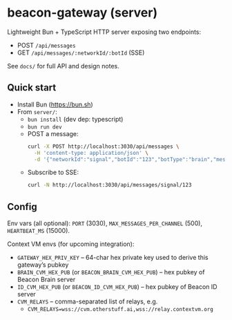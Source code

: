 # beacon-gateway (server)

Lightweight Bun + TypeScript HTTP server exposing two endpoints:

- POST `/api/messages`
- GET `/api/messages/:networkId/:botId` (SSE)

See `docs/` for full API and design notes.

## Quick start

- Install Bun (https://bun.sh)
- From `server/`:
  - `bun install` (dev dep: typescript)
  - `bun run dev`
  - POST a message:
    ```sh
    curl -X POST http://localhost:3030/api/messages \
      -H 'content-type: application/json' \
      -d '{"networkId":"signal","botId":"123","botType":"brain","messageId":"abc","message":"hi"}'
    ```
  - Subscribe to SSE:
    ```sh
    curl -N http://localhost:3030/api/messages/signal/123
    ```

## Config

Env vars (all optional): `PORT` (3030), `MAX_MESSAGES_PER_CHANNEL` (500), `HEARTBEAT_MS` (15000).

Context VM envs (for upcoming integration):
- `GATEWAY_HEX_PRIV_KEY` – 64-char hex private key used to derive this gateway’s pubkey
- `BRAIN_CVM_HEX_PUB` (or `BEACON_BRAIN_CVM_HEX_PUB`) – hex pubkey of Beacon Brain server
- `ID_CVM_HEX_PUB` (or `BEACON_ID_CVM_HEX_PUB`) – hex pubkey of Beacon ID server
- `CVM_RELAYS` – comma-separated list of relays, e.g.
  - `CVM_RELAYS=wss://cvm.otherstuff.ai,wss://relay.contextvm.org`
